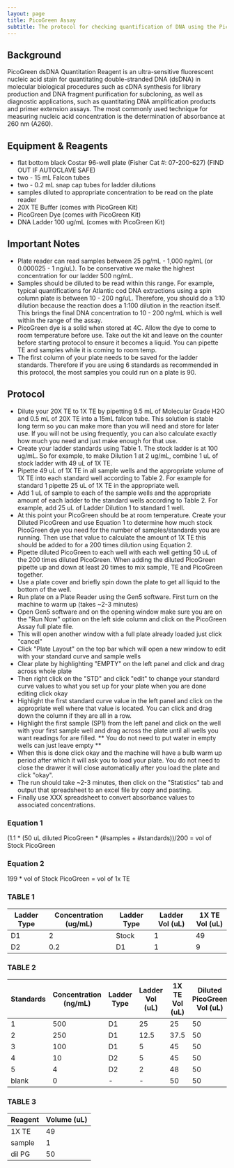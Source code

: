 ```yaml
---
layout: page
title: PicoGreen Assay
subtitle: The protocol for checking quantification of DNA using the PicoGreen Assay on the Plate Reader 
---
```


## Background
PicoGreen dsDNA Quantitation Reagent is an ultra-sensitive fluorescent nucleic acid stain for quantitating double-stranded DNA (dsDNA) in molecular biological procedures such as cDNA synthesis for library production and DNA fragment purification for subcloning, as well as diagnostic applications, such as quantitating DNA amplification products and primer extension assays. 
The most commonly used technique for measuring nucleic acid concentration is the determination of absorbance at 260 nm (A260).

## Equipment & Reagents
* flat bottom black Costar 96-well plate (Fisher Cat #: 07-200-627) (FIND OUT IF AUTOCLAVE SAFE)
* two - 15 mL Falcon tubes
* two - 0.2 mL snap cap tubes for ladder dilutions
* samples diluted to appropriate concentration to be read on the plate reader
* 20X TE Buffer (comes with PicoGreen Kit)
* PicoGreen Dye (comes with PicoGreen Kit)
* DNA Ladder 100 ug/mL (comes with PicoGreen Kit)

## Important Notes 
* Plate reader can read samples between 25 pg/mL - 1,000 ng/mL (or 0.000025 - 1 ng/uL). To be conservative we make the highest concentration for our ladder 500 ng/mL.
* Samples should be diluted to be read within this range. For example, typical quantifications for Atlantic cod DNA extractions using a spin column plate is between 10 - 200 ng/uL. Therefore, you should do a 1:10 dilution because the reaction does a 1:100 dilution in the reaction itself. This brings the final DNA concentration to 10 - 200 ng/mL which is well within the range of the assay.
* PicoGreen dye is a solid when stored at 4C. Allow the dye to come to room temperature before use. Take out the kit and leave on the counter before starting protocol to ensure it becomes a liquid. You can pipette TE and samples while it is coming to room temp.
* The first column of your plate needs to be saved for the ladder standards. Therefore if you are using 6 standards as recommended in this protocol, the most samples you could run on a plate is 90.

## Protocol
* Dilute your 20X TE to 1X TE by pipetting 9.5 mL of Molecular Grade H2O and 0.5 mL of 20X TE into a 15mL falcon tube. This solution is stable long term so you can make more than you will need and store for later use. If you will not be using frequently, you can also calculate exactly how much you need and just make enough for that use.
* Create your ladder standards using Table 1. The stock ladder is at 100 ug/mL. So for example, to make Dilution 1 at 2 ug/mL, combine 1 uL of stock ladder with 49 uL of 1X TE.
* Pipette 49 uL of 1X TE in all sample wells and the appropriate volume of 1X TE into each standard well according to Table 2. For example for standard 1 pipette 25 uL of 1X TE in the appropriate well.
* Add 1 uL of sample to each of the sample wells and the appropriate amount of each ladder to the standard wells according to Table 2. For example, add 25 uL of Ladder Dilution 1 to standard 1 well.
* At this point your PicoGreen should be at room temperature. Create your Diluted PicoGreen and use Equation 1 to determine how much stock PicoGreen dye you need for the number of samples/standards you are running. Then use that value to calculate the amount of 1X TE this should be added to for a 200 times dilution using Equation 2. 
* Pipette diluted PicoGreen to each well with each well getting 50 uL of the 200 times diluted PicoGreen. When adding the diluted PicoGreen pipette up and down at least 20 times to mix sample, TE and PicoGreen together.
* Use a plate cover and briefly spin down the plate to get all liquid to the bottom of the well.
* Run plate on a Plate Reader using the Gen5 software. First turn on the machine to warm up (takes ~2-3 minutes)
* Open Gen5 software and on the opening window make sure you are on the "Run Now" option on the left side column and click on the PicoGreen Assay full plate file. 
* This will open another window with a full plate already loaded just click "cancel"
* Click "Plate Layout" on the top bar which will open a new window to edit with your standard curve and sample wells
* Clear plate by highlighting "EMPTY" on the left panel and click and drag across whole plate
* Then right click on the "STD" and click "edit" to change your standard curve values to what you set up for your plate when you are done editing click okay
* Highlight the first standard curve value in the left panel and click on the appropriate well where that value is located. You can click and drag down the column if they are all in a row.
* Highlight the first sample (SP1) from the left panel and click on the well with your first sample well and drag across the plate until all wells you want readings for are filled. ** You do not need to put water in empty wells can just leave empty **
* When this is done click okay and the machine will have a bulb warm up period after which it will ask you to load your plate. You do not need to close the drawer it will close automatically after you load the plate and click "okay". 
* The run should take ~2-3 minutes, then click on the "Statistics" tab and output that spreadsheet to an excel file by copy and pasting. 
* Finally use XXX spreadsheet to convert absorbance values to associated concentrations. 

### Equation 1 
(1.1 * (50 uL diluted PicoGreen * (#samples + #standards))/200 = vol of Stock PicoGreen 

### Equation 2 
199 * vol of Stock PicoGreen = vol of 1x TE 

### TABLE 1 

| Ladder Type | Concentration (ug/mL) | Ladder Type | Ladder Vol (uL) | 1X TE Vol (uL) | 
|-------------|-----------------------|-------------|-----------------|----------------| 
| D1          | 2                     | Stock       | 1               | 49             | 
| D2          | 0.2                   | D1          | 1               | 9              | 

### TABLE 2 

| Standards | Concentration (ng/mL) | Ladder Type | Ladder Vol (uL) | 1X TE Vol (uL) | Diluted PicoGreen Vol (uL) | 
|-----------|-----------------------|-------------|-----------------|----------------|----------------------------| 
| 1         | 500                   | D1          | 25              | 25             | 50                         | 
| 2         | 250                   | D1          | 12.5            | 37.5           | 50                         | 
| 3         | 100                   | D1          | 5               | 45             | 50                         | 
| 4         | 10                    | D2          | 5               | 45             | 50                         | 
| 5         | 4                     | D2          | 2               | 48             | 50                         | 
| blank     | 0                     | -           | -               | 50             | 50                         | 

### TABLE 3

| Reagent | Volume (uL) |
|---------|-------------|
| 1X TE   | 49          |
| sample  | 1           |
| dil PG  | 50          |
